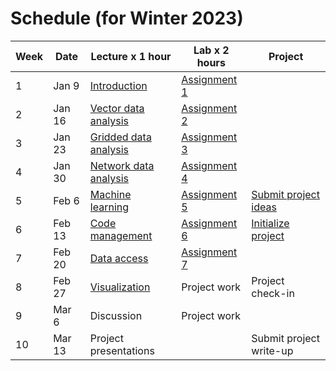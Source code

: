 # Schedule (for Winter 2023)

| **Week**    |  **Date**  | **Lecture x 1 hour**  | **Lab x 2 hours**                  | **Project**                                  |
| ----------- |------------|-----------------------|------------------------------------|----------------------------------------------|
| 1           | Jan 9      | [Introduction](../lectures/week1/lecture-1.md)             | [Assignment 1](../labs/week1/assignment1.md) |                                | 
| 2           | Jan 16     | [Vector data analysis](../lectures/week2/lecture-2.ipynb)  | [Assignment 2](../labs/week2/assignment2.md) |                                | 
| 3           | Jan 23     | [Gridded data analysis](../lectures/week3/lecture-3.ipynb) | [Assignment 3](../labs/week3/assignment3.md) |                                |
| 4           | Jan 30     | [Network data analysis](../lectures/week4/lecture-4.ipynb) | [Assignment 4](../labs/week4/assignment4.md) |                                | 
| 5           | Feb 6      | [Machine learning](../lectures/week5/lecture-5.ipynb)      | [Assignment 5](../labs/week5/assignment5.md) | [Submit project ideas](../labs/week5/project-ideas.md)   |
| 6           | Feb 13     | [Code management](../lectures/week6/lecture-6.ipynb)       | [Assignment 6](../labs/week6/assignment6.md) | [Initialize project](../labs/week6/lab6-demo.ipynb)      |
| 7           | Feb 20     | [Data access](../lectures/week7/lecture-7.ipynb)           | [Assignment 7](../labs/week6/assignment7.md) |                                |
| 8           | Feb 27     | [Visualization](../lectures/week8/lecture-8.ipynb)         | Project work                                 | Project check-in               |
| 9           | Mar 6      | Discussion                                                 | Project work                                 |                                |
| 10          | Mar 13     | Project presentations                                      |                                              | Submit project write-up        |
